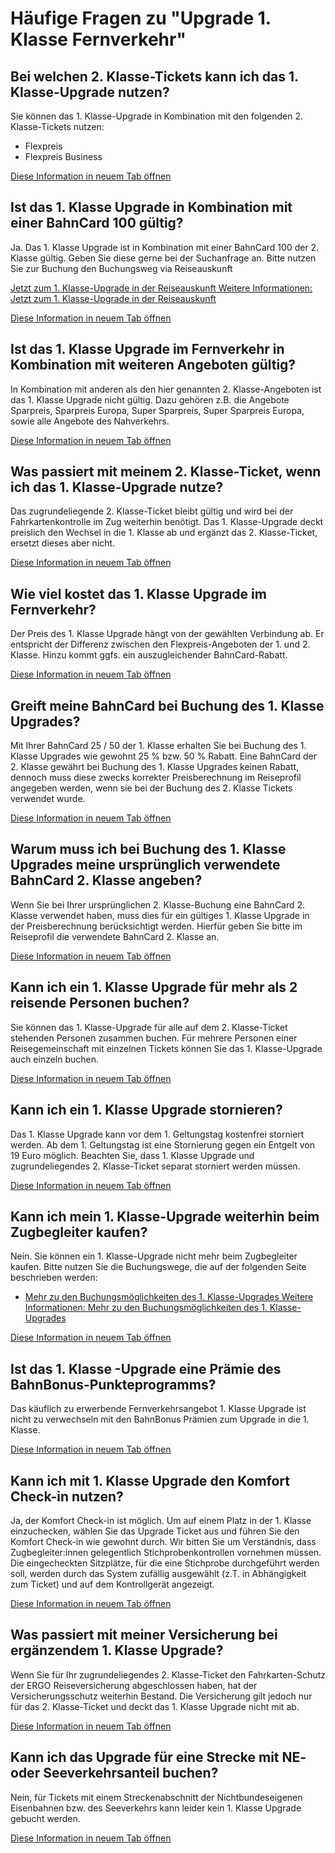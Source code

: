 Häufige Fragen zu "Upgrade 1. Klasse Fernverkehr"
==========

 Bei welchen 2. Klasse-Tickets kann ich das 1. Klasse-Upgrade nutzen?
----------

Sie können das 1. Klasse-Upgrade in Kombination mit den folgenden 2. Klasse-Tickets nutzen:

* Flexpreis
* Flexpreis Business

[Diese Information in neuem Tab öffnen](https://www.bahn.de/faq/bei-welchen-2-klasse-tickets-kann-ich-das-1-klasse-upgrade-nutzen)

 Ist das 1. Klasse Upgrade in Kombination mit einer BahnCard 100 gültig?
----------

Ja. Das 1. Klasse Upgrade ist in Kombination mit einer BahnCard 100 der 2. Klasse gültig. Geben Sie diese gerne bei der Suchanfrage an. Bitte nutzen Sie zur Buchung den Buchungsweg via Reiseauskunft

[Jetzt zum 1. Klasse-Upgrade in der Reiseauskunft Weitere Informationen: Jetzt zum 1. Klasse-Upgrade in der Reiseauskunft](https://www.bahn.de/buchung/intern/start#?KL=1&ET=UPGRADE_1KLASSE_AUTONOM)

[Diese Information in neuem Tab öffnen](https://www.bahn.de/faq/ist-das-1-klasse-upgrade-in-kombination-mit-einer-bahncard-100-gueltig)

 Ist das 1. Klasse Upgrade im Fernverkehr in Kombination mit weiteren Angeboten gültig?
----------

In Kombination mit anderen als den hier genannten 2. Klasse-Angeboten ist das 1. Klasse Upgrade nicht gültig. Dazu gehören z.B. die Angebote Sparpreis, Sparpreis Europa, Super Sparpreis, Super Sparpreis Europa, sowie alle Angebote des Nahverkehrs.

[Diese Information in neuem Tab öffnen](https://www.bahn.de/faq/ist-das-1-klasse-upgrade-in-kombination-mit-weiteren-angeboten-gueltig)

 Was passiert mit meinem 2. Klasse-Ticket, wenn ich das 1. Klasse-Upgrade nutze?
----------

Das zugrundeliegende 2. Klasse-Ticket bleibt gültig und wird bei der Fahrkartenkontrolle im Zug weiterhin benötigt. Das 1. Klasse-Upgrade deckt preislich den Wechsel in die 1. Klasse ab und ergänzt das 2. Klasse-Ticket, ersetzt dieses aber nicht.

[Diese Information in neuem Tab öffnen](https://www.bahn.de/faq/was-passiert-mit-2-klasse-ticket-wenn-ich-das-1-klasse-upgrade-nutze)

 Wie viel kostet das 1. Klasse Upgrade im Fernverkehr?
----------

Der Preis des 1. Klasse Upgrade hängt von der gewählten Verbindung ab. Er entspricht der Differenz zwischen den Flexpreis-Angeboten der 1. und 2. Klasse. Hinzu kommt ggfs. ein auszugleichender BahnCard-Rabatt.

[Diese Information in neuem Tab öffnen](https://www.bahn.de/faq/wie-viel-kostet-das-1-klasse-upgrade-im-fernverkehr)

 Greift meine BahnCard bei Buchung des 1. Klasse Upgrades?
----------

Mit Ihrer BahnCard 25 / 50 der 1. Klasse erhalten Sie bei Buchung des 1. Klasse Upgrades wie gewohnt 25 % bzw. 50 % Rabatt. Eine BahnCard der 2. Klasse gewährt bei Buchung des 1. Klasse Upgrades keinen Rabatt, dennoch muss diese zwecks korrekter Preisberechnung im Reiseprofil angegeben werden, wenn sie bei der Buchung des 2. Klasse Tickets verwendet wurde.

[Diese Information in neuem Tab öffnen](https://www.bahn.de/faq/greift-meine-bahncard-bei-buchung-des-1-klasse-upgrades)

 Warum muss ich bei Buchung des 1. Klasse Upgrades meine ursprünglich verwendete BahnCard 2. Klasse angeben?
----------

Wenn Sie bei Ihrer ursprünglichen 2. Klasse-Buchung eine BahnCard 2. Klasse verwendet haben, muss dies für ein gültiges 1. Klasse Upgrade in der Preisberechnung berücksichtigt werden. Hierfür geben Sie bitte im Reiseprofil die verwendete BahnCard 2. Klasse an.

[Diese Information in neuem Tab öffnen](https://www.bahn.de/faq/warum-2-klasse-bahncard-bei-1-klasse-upgrade-angeben)

 Kann ich ein 1. Klasse Upgrade für mehr als 2 reisende Personen buchen?
----------

Sie können das 1. Klasse-Upgrade für alle auf dem 2. Klasse-Ticket stehenden Personen zusammen buchen. Für mehrere Personen einer Reisegemeinschaft mit einzelnen Tickets können Sie das 1. Klasse-Upgrade auch einzeln buchen.

[Diese Information in neuem Tab öffnen](https://www.bahn.de/faq/kann-ich-ein-1-klasse-upgrade-fuer-mehr-als-2-reisende-personen-buchen)

 Kann ich ein 1. Klasse Upgrade stornieren?
----------

Das 1. Klasse Upgrade kann vor dem 1. Geltungstag kostenfrei storniert werden. Ab dem 1. Geltungstag ist eine Stornierung gegen ein Entgelt von 19 Euro möglich. Beachten Sie, dass 1. Klasse Upgrade und zugrundeliegendes 2. Klasse-Ticket separat storniert werden müssen.

[Diese Information in neuem Tab öffnen](https://www.bahn.de/faq/kann-ich-ein-1-klasse-upgrade-stornieren)

 Kann ich mein 1. Klasse-Upgrade weiterhin beim Zugbegleiter kaufen?
----------

Nein. Sie können ein 1. Klasse-Upgrade nicht mehr beim Zugbegleiter kaufen. Bitte nutzen Sie die Buchungswege, die auf der folgenden Seite beschrieben werden:

* [Mehr zu den Buchungsmöglichkeiten des 1. Klasse-Upgrades Weitere Informationen: Mehr zu den Buchungsmöglichkeiten des 1. Klasse-Upgrades](https://www.bahn.de/angebot/zusatzticket/erste-klasse-upgrade)

[Diese Information in neuem Tab öffnen](https://www.bahn.de/faq/kann-ich-mein-1-klasse-upgrade-weiterhin-beim-zugbegleiter-erwerben)

 Ist das 1. Klasse -Upgrade eine Prämie des BahnBonus-Punkteprogramms?
----------

Das käuflich zu erwerbende Fernverkehrsangebot 1. Klasse Upgrade ist nicht zu verwechseln mit den BahnBonus Prämien zum Upgrade in die 1. Klasse.

[Diese Information in neuem Tab öffnen](https://www.bahn.de/faq/ist-1-klasse-upgrade-eine-praemie-bahnbonus-punkteprogramms)

 Kann ich mit 1. Klasse Upgrade den Komfort Check-in nutzen?
----------

Ja, der Komfort Check-in ist möglich. Um auf einem Platz in der 1. Klasse einzuchecken, wählen Sie das Upgrade Ticket aus und führen Sie den Komfort Check-in wie gewohnt durch. Wir bitten Sie um Verständnis, dass Zugbegleiter:innen gelegentlich Stichprobenkontrollen vornehmen müssen. Die eingecheckten Sitzplätze, für die eine Stichprobe durchgeführt werden soll, werden durch das System zufällig ausgewählt (z.T. in Abhängigkeit zum Ticket) und auf dem Kontrollgerät angezeigt.

[Diese Information in neuem Tab öffnen](https://www.bahn.de/faq/kann-ich-mit-1-klasse-upgrade-den-komfort-check-in-nutzen)

 Was passiert mit meiner Versicherung bei ergänzendem 1. Klasse Upgrade?
----------

Wenn Sie für Ihr zugrundeliegendes 2. Klasse-Ticket den Fahrkarten-Schutz der ERGO Reiseversicherung abgeschlossen haben, hat der Versicherungsschutz weiterhin Bestand. Die Versicherung gilt jedoch nur für das 2. Klasse-Ticket und deckt das 1. Klasse Upgrade nicht mit ab.

[Diese Information in neuem Tab öffnen](https://www.bahn.de/faq/was-passiert-mit-meiner-versicherung-bei-ergaenzendem-1-klasse-upgrade)

 Kann ich das Upgrade für eine Strecke mit NE- oder Seeverkehrsanteil buchen?
----------

Nein, für Tickets mit einem Streckenabschnitt der Nichtbundeseigenen Eisenbahnen bzw. des Seeverkehrs kann leider kein 1. Klasse Upgrade gebucht werden.

[Diese Information in neuem Tab öffnen](https://www.bahn.de/faq/kann-ich-das-upgrade-fuer-eine-strecke-mit-ne-oder-seeverkehrsanteil-buchen)
